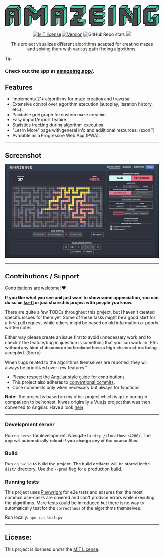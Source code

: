 <p align="center">
<img src="assets/amazeing_thick_logo_web_optimised.svg" alt="stack stats" style="max-width: 100%;">
</p>

<p align="center">
    <a href="https://github.com/Ijee/Amazeing/blob/main/LICENSE" alt="License">
        <img alt="MIT license" src="https://img.shields.io/github/license/Ijee/amazeing?style=for-the-badge" /></a>
    <a href="https://github.com/Ijee/Amazeing/releases" alt="License">
        <img alt="Version" src="https://img.shields.io/github/v/release/ijee/amazeing?style=for-the-badge" /></a>
    <img alt="GitHub Repo stars" src="https://img.shields.io/github/stars/ijee/amazeing?style=for-the-badge"/>
    <a href="https://amazeing.app/" alt="Website Status">
        <img src="https://img.shields.io/website?url=https%3A%2F%2Famazeing.app%2F&style=for-the-badge" /></a>

</p>

<p align="center">
This project visualizes different algorithms adapted for creating mazes<br>
and solving them with various path finding algorithms.
</p>

> [!TIP]
>
> ### Check out the app at [amazeing.app/](https://amazeing.app/).

## Features

-   Implements 21+ algorithms for maze creation and traversal.
-   Extensive control over algorithm execution (autoplay, iteration history, etc.).
-   Paintable grid graph for custom maze creation.
-   Easy import/export feature.
-   Statistics tracking during algorithm execution.
-   "Learn More" page with general info and additional resources. (soon™)
-   Available as a Progressive Web App (PWA).

---

## Screenshot

![Amazeing Promo](assets/amazeing_promo.png 'Promo')

---

## Contributions / Support

Contributions are welcome! :heart:

**If you like what you see and just want to show some appreciation, you can do so on [ko-fi](https://ko-fi.com/ijeee) or just share this project with people you know.**

There are quite a few TODOs throughout this project, but I haven't created specific issues for them yet. Some of these tasks might be a good start for a first pull request, while others might be based on old information or poorly written notes.

Either way please create an issue first to avoid unnecessary work and to check if the feature/bug in question is
something that you can work on. PRs without any kind of discussion beforehand have a high chance of not being accepted. (Sorry)

When bugs related to the algorithms themselves are reported, they will always be prioritized over new features."

-   Please respect the [Angular style guide](https://angular.io/guide/styleguide) for contributions.
-   This project also adheres to [conventional commits](https://www.conventionalcommits.org/).
-   Code comments only when necessary but always for functions.

**Note:** The project is based on my other project which is quite boring
in comparison to be honest. It was originally a Vue.js project that was then converted to Angular. Have a look [here](https://github.com/Ijee/Game-of-Life-Vue).

---

### Development server

Run `ng serve` for development. Navigate to `http://localhost:4200/`. The app will automatically reload if you change any of the source files.

### Build

Run `ng build` to build the project. The build artifacts will be stored in the `dist/` directory. Use the `--prod` flag for a production build.

### Running tests

This project uses [Playwright](https://playwright.dev/) for e2e tests and ensures that
the most common use-cases are covered and don't produce errors while executing the algorithms.
More tests could be introduced but there is no way to automatically test for the `correctness` 
of the algorithms themselves.

Run locally: `npm run test:pw`

---

## License:

This project is licensed under the [MIT License](https://github.com/Ijee/Amazeing/blob/logo/LICENSE).
